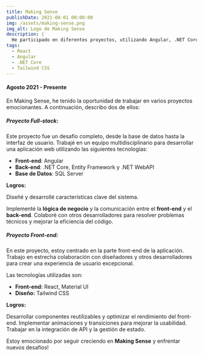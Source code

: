 ```yaml
---
title: Making Sense
publishDate: 2021-08-01 00:00:00
img: /assets/making-sense.png
img_alt: Logo de Making Sense
description: |
  He participado en diferentes proyectos, utilizando Angular, .NET Core y React.
tags:
  - React
  - Angular
  - .NET Core
  - Tailwind CSS
---
```


#### Agosto 2021 - Presente

En Making Sense, he tenido la oportunidad de trabajar en varios proyectos emocionantes. A continuación, describo dos de ellos:

##### Proyecto Full-stack:

Este proyecto fue un desafío completo, desde la base de datos hasta la interfaz de usuario. Trabajé en un equipo multidisciplinario para desarrollar una aplicación web utilizando las siguientes tecnologías:

- **Front-end**: Angular
- **Back-end**: .NET Core, Entity Framework y .NET WebAPI
- **Base de Datos**: SQL Server

**Logros:**

Diseñé y desarrollé características clave del sistema.

Implementé la **lógica de negocio** y la comunicación entre el **front-end** y el **back-end**.
Colaboré con otros desarrolladores para resolver problemas técnicos y mejorar la eficiencia del código.

##### Proyecto Front-end:

En este proyecto, estoy centrado en la parte front-end de la aplicación. Trabajo en estrecha colaboración con diseñadores y otros desarrolladores para crear una experiencia de usuario excepcional.

Las tecnologías utilizadas son:

- **Front-end:** React, Material UI
- **Diseño:** Tailwind CSS

**Logros:**

Desarrollar componentes reutilizables y optimizar el rendimiento del front-end.
Implementar animaciones y transiciones para mejorar la usabilidad.
Trabajar en la integración de API y la gestión de estado.

Estoy emocionado por seguir creciendo en **Making Sense** y enfrentar nuevos desafíos!
